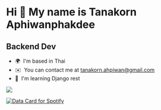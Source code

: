 Hi 👋 My name is Tanakorn Aphiwanphakdee
========================================

Backend Dev
-----------

* 🌍  I'm based in Thai
* ✉️  You can contact me at [tanakorn.ahpiwan@gmail.com](mailto:tanakorn.ahpiwan@gmail.com)
* 🧠  I'm learning Django rest

<a href="https://www.github.com/OmTanakorn" target="_blank" rel="noreferrer"><img
src="https://img.shields.io/github/followers/OmTanakorn?logo=github&style=for-the-badge&color=64748b&labelColor=ffffff" /></a>

[![Data Card for Spotify](card_image_link)](card_page_link)
